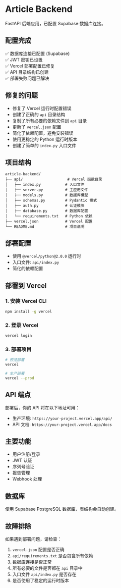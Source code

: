 # Article Backend

FastAPI 后端应用，已配置 Supabase 数据库连接。

## 配置完成

✅ 数据库连接已配置 (Supabase)  
✅ JWT 密钥已设置  
✅ Vercel 部署配置已修复  
✅ API 目录结构已创建  
✅ 部署失败问题已解决  

## 修复的问题

- 修复了 Vercel 运行时配置错误
- 创建了正确的 `api` 目录结构
- 复制了所有必要的依赖文件到 `api` 目录
- 更新了 `vercel.json` 配置
- 简化了依赖配置，避免安装错误
- 使用更稳定的 Python 运行时版本
- 创建了简单的 `index.py` 入口文件

## 项目结构

```
article-backend/
├── api/                    # Vercel 函数目录
│   ├── index.py           # 入口文件
│   ├── server.py          # 主应用文件
│   ├── models.py          # 数据库模型
│   ├── schemas.py         # Pydantic 模式
│   ├── auth.py            # 认证模块
│   ├── database.py        # 数据库配置
│   └── requirements.txt   # Python 依赖
├── vercel.json            # Vercel 配置
└── README.md              # 项目说明
```

## 部署配置

- 使用 `@vercel/python@2.0.0` 运行时
- 入口文件: `api/index.py`
- 简化的依赖配置

## 部署到 Vercel

### 1. 安装 Vercel CLI
```bash
npm install -g vercel
```

### 2. 登录 Vercel
```bash
vercel login
```

### 3. 部署项目
```bash
# 预览部署
vercel

# 生产部署
vercel --prod
```

## API 端点

部署后，你的 API 将在以下地址可用：
- 生产环境: `https://your-project.vercel.app/api/`
- API 文档: `https://your-project.vercel.app/docs`

## 主要功能

- 用户注册/登录
- JWT 认证
- 序列号验证
- 报告管理
- Webhook 处理

## 数据库

使用 Supabase PostgreSQL 数据库，表结构会自动创建。

## 故障排除

如果遇到部署问题，请检查：
1. `vercel.json` 配置是否正确
2. `api/requirements.txt` 是否包含所有依赖
3. 数据库连接是否正常
4. 所有必要的文件是否都在 `api` 目录中
5. 入口文件 `api/index.py` 是否存在
6. 是否使用了稳定的运行时版本 